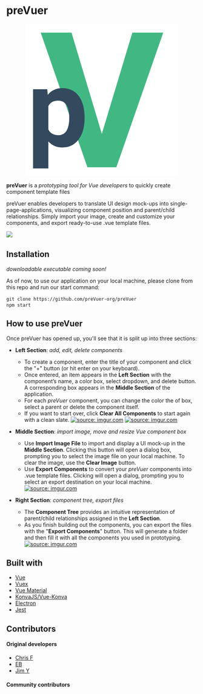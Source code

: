 # preVuer
<p align="center"><img src="./assets/preVuerLogo.png"/></p>

**preVuer** is a *prototyping tool for Vue developers* to quickly create component template files

preVuer enables developers to translate UI design mock-ups into single-page-applications, visualizing component position and parent/child relationships. Simply import your image, create and customize your components, and export ready-to-use .vue template files.

<a href="https://github.com/preVuer-org/preVuer"><img src="./assets/mainAppImage.png"/></a>

## Installation
*downloadable executable coming soon!*

As of now, to use our application on your local machine, please clone from this repo and run our start command:
```
git clone https://github.com/preVuer-org/preVuer
npm start
```

## How to use preVuer
Once preVuer has opened up, you'll see that it is split up into three sections: 

- **Left Section**: *add, edit, delete components*
  - To create a component, enter the title of your component and click the "+" button (or hit enter on your keyboard).
  - Once entered, an item appears in the **Left Section** with the component’s name, a color box, select dropdown, and delete button. A corresponding box appears in the **Middle Section** of the application.
  - For each *preVuer* component, you can change the color the of box, select a parent or delete the component itself.
  - If you want to start over, click **Clear All Components** to start again with a clean slate.
<a href="https://github.com/preVuer-org/preVuer"><img src="./assets/created.gif" title="source: imgur.com" /></a>
<a href="https://github.com/preVuer-org/preVuer"><img src="./assets/deleted.gif" title="source: imgur.com" /></a>

- **Middle Section**: *import image, move and resize Vue component box*
  - Use **Import Image File** to import and display a UI mock-up in the **Middle Section**. Clicking this button will open a dialog box, prompting you to select the image file on your local machine. To clear the image, use the **Clear Image** button.
  - Use **Export Components** to convert your *preVuer* components into .vue template files. Clicking will open a dialog, prompting you to select an export destination on your local machine. 
<a href="https://github.com/preVuer-org/preVuer"><img src="./assets/loadingImage.gif" title="source: imgur.com" /></a>

- **Right Section**: *component tree, export files*
  - The **Component Tree** provides an intuitive representation of parent/child relationships assigned in the **Left Section**. 
  - As you finish building out the components, you can export the files with the "**Export Components**" button. This will generate a folder and then fill it with all the components you used in prototyping. 
<a href="https://github.com/preVuer-org/preVuer"><img src="./assets/export.gif" title="source: imgur.com" /></a>

## Built with
- [Vue](https://vuejs.org/)
- [Vuex](https://vuex.vuejs.org/)
- [Vue Material](https://vuematerial.io/)
- [KonvaJS/Vue-Konva](https://github.com/konvajs/vue-konva)
- [Electron](https://electronjs.org/)
- [Jest](https://jestjs.io/)

## Contributors
#### Original developers
- [Chris F](https://github.com/chrisfranz)
- [EB](https://github.com/evgenii-codesmith)
- [Jim Y](https://github.com/orenJim)
#### Community contributors
